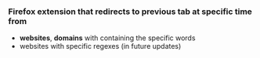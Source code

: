 ### Firefox extension that redirects to previous tab at specific **time** from

- **websites**, **domains** with containing the specific words
- websites with specific regexes (in future updates)
